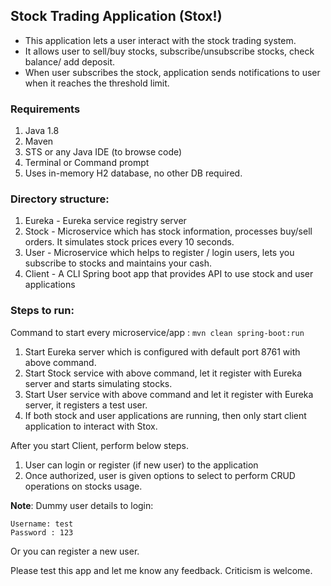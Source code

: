 ## Stock Trading Application (Stox!)

* This application lets a user interact with the stock trading system. 
* It allows user to sell/buy stocks, subscribe/unsubscribe stocks, check balance/ add deposit.
* When user subscribes the stock, application sends notifications to user when it reaches the threshold limit.

### Requirements
1. Java 1.8
2. Maven
3. STS or any Java IDE (to browse code)
4. Terminal or Command prompt
5. Uses in-memory H2 database, no other DB required.

### Directory structure:
1. Eureka - Eureka service registry server
2. Stock - Microservice which has stock information, processes buy/sell orders. It simulates stock prices every 10 seconds.
3. User - Microservice which helps to register / login users, lets you subscribe to stocks and maintains your cash.
4. Client - A CLI Spring boot app that provides API to use stock and user applications

### Steps to run:

Command to start every microservice/app : `mvn clean spring-boot:run`

1. Start Eureka server which is configured with default port 8761 with above command.
2. Start Stock service with above command, let it register with Eureka server and starts simulating stocks.
3. Start User service with above command and let it register with Eureka server, it registers a test user.
4. If both stock and user applications are running, then only start client application to interact with Stox.

After you start Client, perform below steps.

1. User can login or register (if new user) to the application
2. Once authorized, user is given options to select to perform CRUD operations on stocks usage.

**Note**: Dummy user details to login:
```
Username: test
Password : 123
```

Or you can register a new user.

Please test this app and let me know any feedback. Criticism is welcome.






